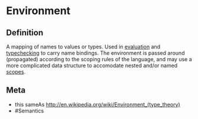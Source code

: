 # Environment

## Definition
A mapping of names to values or types. Used in [evaluation](Evaluator) and [typechecking](Typechecker) to carry name bindings. The environment is passed around (propagated) according to the scoping rules of the language, and may use a more complicated data structure to accomodate nested and/or named [scopes](Scope).

## Meta
* this sameAs http://en.wikipedia.org/wiki/Environment_(type_theory)
* #Semantics
